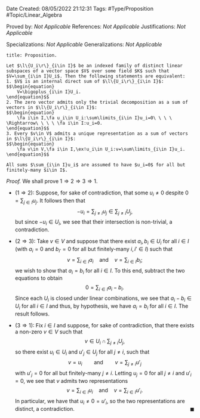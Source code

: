 <div class="topSpace"></div>

Date Created: 08/05/2022 21:12:31
Tags: #Type/Proposition #Topic/Linear_Algebra

Proved by: <i>Not Applicable</i>
References: <i>Not Applicable</i>
Justifications: <i>Not Applicable</i>

Specializations: <i>Not Applicable</i>
Generalizations: <i>Not Applicable</i>

``` ad-Proposition
title: Proposition.

Let $\l\{U_i\r\}_{i\in I}$ be an indexed family of distinct linear subspaces of a vector space $V$ over some field $K$ such that $V=\sum_{i\in I}U_i$. Then the following statements are equivalent:
1. $V$ is an internal direct sum of $\l\{U_i\r\}_{i\in I}$:
$$\begin{equation}
    V=\bigoplus_{i\in I}U_i.
\end{equation}$$
2. The zero vector admits only the trivial decomposition as a sum of vectors in $\l\{U_i\r\}_{i\in I}$:
$$\begin{equation}
    \fa i\in I,\fa u_i\in U_i:\sum\limits_{i\in I}u_i=0\ \ \ \ \Rightarrow\ \ \ \ \fa i\in I:u_i=0.
\end{equation}$$
3. Every $v\in V$ admits a unique representation as a sum of vectors in $\l\{U_i\r\}_{i\in I}$:
$$\begin{equation}
    \fa v\in V,\fa i\in I,\ex!u_i\in U_i:v=\sum\limits_{i\in I}u_i.
\end{equation}$$

All sums $\sum_{i\in I}u_i$ are assumed to have $u_i=0$ for all but finitely-many $i\in I$.

```

<i>Proof.</i> We shall prove $1\Rightarrow2\Rightarrow3\Rightarrow1$.
* ($1\Rightarrow2$): Suppose, for sake of contradiction, that some $u_i\neq0$ despite $0=\sum_{j\in I}u_j$. It follows then that
$$\begin{equation}
    -u_i=\sum_{j\neq i}u_j\in\sum_{j\neq i}U_j,
\end{equation}$$
but since $-u_i\in U_i$, we see that their intersection is non-trivial, a contradiction.

* ($2\Rightarrow3$): Take $v\in V$ and suppose that there exist $a_i,b_i\in U_i$ for all $i\in I$ (with $a_i=0$ and $b_{i'}=0$ for all but finitely-many $i,i'\in I$) such that
$$\begin{equation}
    v=\sum_{i\in I}a_i\ \ \ \ \textrm{and}\ \ \ \ v=\sum_{i\in I}b_i;
\end{equation}$$
we wish to show that $a_i=b_i$ for all $i\in I$. To this end, subtract the two equations to obtain
$$\begin{equation}
    0=\sum_{i\in I}a_i-b_i.
\end{equation}$$
Since each $U_i$ is closed under linear combinations, we see that $a_i-b_i\in U_i$ for all $i\in I$ and thus, by hypothesis, we have $a_i=b_i$ for all $i\in I$. The result follows.
* ($3\Rightarrow1$): Fix $i\in I$ and suppose, for sake of contradiction, that there exists a non-zero $v\in V$ such that
$$\begin{equation}
    v\in U_i\cap\sum_{j\neq i}U_j,
\end{equation}$$
so there exist $u_i\in U_i$ and $u'_j\in U_j$ for all $j\neq i$, such that
$$\begin{equation}
    v=u_i\ \ \ \ \ \ \ \ \textrm{and}\ \ \ \ \ \ \ \ v=\sum_{j\neq i}u'_j
\end{equation}$$
with $u'_j=0$ for all but finitely-many $j\neq i$. Letting $u_j=0$ for all $j\neq i$ and $u'_i=0$, we see that $v$ admits two representations
$$\begin{equation}
    v=\sum_{i\in I}u_i\ \ \ \ \textrm{and}\ \ \ \ v=\sum_{i\in I}u'_i.
\end{equation}$$
In particular, we have that $u_i\neq0=u'_i$, so the two representations are distinct, a contradiction.<span style="float:right;">$\blacksquare$</span>
